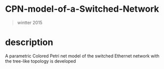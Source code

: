 # CPN-model-of-a-Switched-Network
>wintter 2015
# description
A parametric Colored Petri net model of the switched Ethernet network with the tree-like topology is developed
